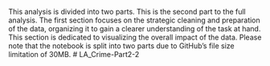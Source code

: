 This analysis is divided into two parts. This is the second part to the full analysis. The first section focuses on the strategic cleaning and preparation of the data, organizing it to gain a clearer understanding of the task at hand. This section is dedicated to visualizing the overall impact of the data. Please note that the notebook is split into two parts due to GitHub’s file size limitation of 30MB. # LA_Crime-Part2-2
 
